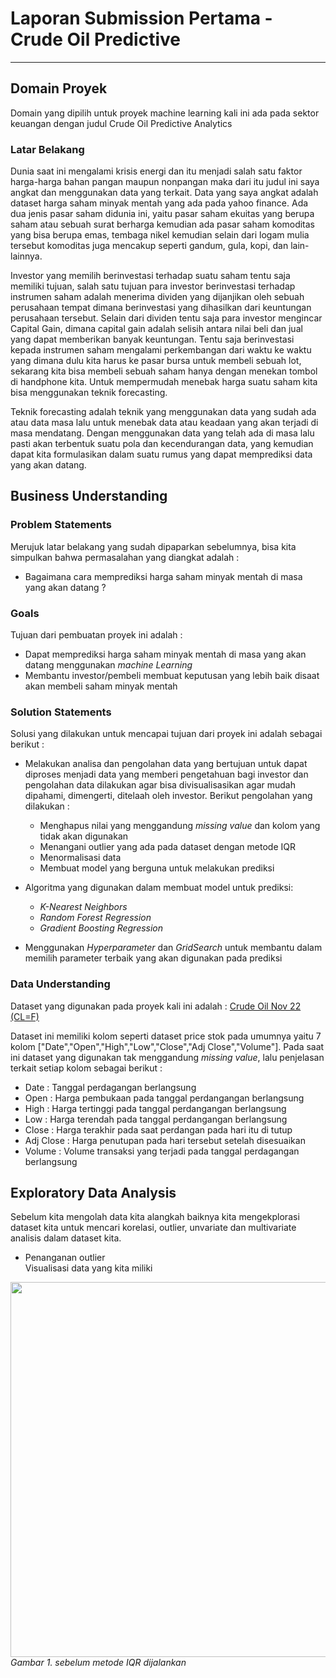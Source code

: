 # Laporan Submission Pertama - Crude Oil Predictive
---

## Domain Proyek
Domain yang dipilih untuk proyek machine learning kali ini ada pada sektor keuangan dengan judul Crude Oil Predictive Analytics

### Latar Belakang
Dunia saat ini mengalami krisis energi dan itu menjadi salah satu faktor harga-harga bahan pangan maupun nonpangan maka dari itu judul ini saya angkat dan menggunakan data yang terkait. Data yang saya angkat adalah dataset harga saham minyak mentah yang ada pada yahoo finance. Ada dua jenis pasar saham didunia ini, yaitu  pasar saham ekuitas yang berupa saham atau sebuah surat berharga kemudian ada pasar saham komoditas yang bisa berupa emas, tembaga nikel kemudian selain dari logam mulia tersebut komoditas juga mencakup seperti gandum, gula, kopi, dan lain-lainnya.

Investor yang memilih berinvestasi terhadap suatu saham tentu saja memiliki tujuan, salah satu tujuan para investor berinvestasi terhadap instrumen saham adalah menerima dividen yang dijanjikan oleh sebuah perusahaan tempat dimana berinvestasi yang dihasilkan dari keuntungan perusahaan tersebut. Selain dari dividen tentu saja para investor mengincar Capital Gain, dimana capital gain adalah selisih antara nilai beli dan jual yang dapat memberikan banyak keuntungan. Tentu saja berinvestasi kepada instrumen saham mengalami perkembangan dari waktu ke waktu yang dimana dulu kita harus ke pasar bursa untuk membeli sebuah lot, sekarang kita bisa membeli sebuah saham hanya dengan menekan tombol di handphone kita. Untuk mempermudah menebak harga suatu saham kita bisa menggunakan teknik forecasting.

Teknik forecasting adalah teknik yang menggunakan data yang sudah ada atau data masa lalu untuk menebak data atau keadaan yang akan terjadi di masa mendatang. Dengan menggunakan data yang telah ada di masa lalu pasti akan terbentuk suatu pola dan kecendurangan data, yang kemudian dapat kita formulasikan dalam suatu rumus yang dapat memprediksi data yang akan datang.

## Business Understanding

### Problem Statements
Merujuk latar belakang yang sudah dipaparkan sebelumnya, bisa kita simpulkan bahwa permasalahan yang diangkat adalah :
- Bagaimana cara memprediksi harga saham minyak mentah di masa yang akan datang ?

### Goals
Tujuan dari pembuatan proyek ini adalah :
- Dapat memprediksi harga saham minyak mentah di masa yang akan datang menggunakan *machine Learning*
- Membantu investor/pembeli membuat keputusan yang lebih baik disaat akan membeli saham minyak mentah

### Solution Statements
Solusi yang dilakukan untuk mencapai tujuan dari proyek ini adalah sebagai berikut :

- Melakukan analisa dan pengolahan data yang bertujuan untuk dapat diproses menjadi data yang memberi pengetahuan bagi investor dan pengolahan data dilakukan agar bisa divisualisasikan agar mudah dipahami, dimengerti, ditelaah oleh investor. Berikut pengolahan yang dilakukan :
  - Menghapus nilai yang menggandung *missing value* dan kolom yang tidak akan digunakan
  - Menangani outlier yang ada pada dataset dengan metode IQR
  - Menormalisasi data
  - Membuat model yang berguna untuk melakukan prediksi
  
- Algoritma yang digunakan dalam membuat model untuk prediksi:
  - *K-Nearest Neighbors*
  - *Random Forest Regression*
  - *Gradient Boosting Regression*

- Menggunakan *Hyperparameter* dan *GridSearch* untuk membantu dalam memilih parameter terbaik yang akan digunakan pada prediksi

### Data Understanding

Dataset yang digunakan pada proyek kali ini adalah : [Crude Oil Nov 22 (CL=F)](https://finance.yahoo.com/quote/CL%3DF/history?p=CL%3DF)

Dataset ini memiliki kolom seperti dataset price stok pada umumnya yaitu 7 kolom ["Date","Open","High","Low","Close","Adj Close","Volume"]. Pada saat ini dataset yang digunakan tak menggandung *missing value*, lalu penjelasan terkait setiap kolom sebagai berikut :
- Date : Tanggal perdagangan berlangsung
- Open : Harga pembukaan pada tanggal perdangangan berlangsung
- High : Harga tertinggi pada tanggal perdangangan berlangsung
- Low : Harga terendah pada tanggal perdangangan berlangsung
- Close : Harga terakhir pada saat perdangan pada hari itu di tutup
- Adj Close : Harga penutupan pada hari tersebut setelah disesuaikan
- Volume : Volume transaksi yang terjadi pada tanggal perdagangan berlangsung

## Exploratory Data Analysis

Sebelum kita mengolah data kita alangkah baiknya kita mengekplorasi dataset kita untuk mencari korelasi, outlier, unvariate dan multivariate analisis dalam dataset kita. 

- Penanganan outlier
<br>Visualisasi data yang kita miliki
<image src="https://raw.githubusercontent.com/iqbaltio/CrudeOil_PredictiveAnalytics/master/images/output_with_outlier.png" width=600/>
<div style="margin-right: 30px;"><em>Gambar 1. sebelum metode IQR dijalankan</em></div>
